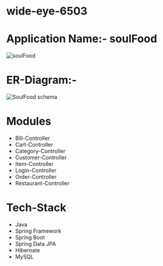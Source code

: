 # wide-eye-6503

# Application Name:- soulFood

![soulFood](https://user-images.githubusercontent.com/105925560/200720902-1cb0f234-4590-4892-b7fe-824903cb5707.png)

# ER-Diagram:-

![SoulFood schema](https://user-images.githubusercontent.com/105925560/201616514-93a563e6-29ad-455b-829c-780b47ea1a0b.png)

# Modules 

- Bill-Controller
- Cart-Controller
- Category-Controller
- Customer-Controller
- Item-Controller
- Login-Controller
- Order-Controller
- Restaurant-Controller

# Tech-Stack

- Java
- Spring Framework
- Spring Boot
- Spring Data JPA
- Hibernate
- MySQL


